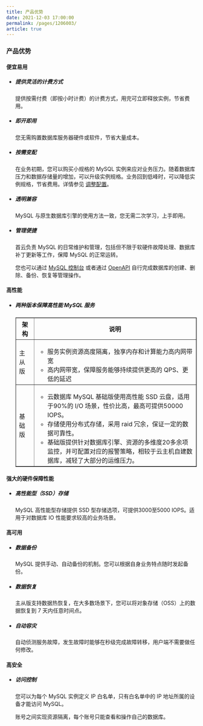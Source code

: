```yaml
---
title: 产品优势
date: 2021-12-03 17:00:00
permalink: /pages/1206003/
article: true
---
```


### 产品优势

#### 便宜易用

- ##### 提供灵活的计费方式

  提供按需付费（即按小时计费）的计费方式，用完可立即释放实例，节省费用。

- ##### 即开即用

  您无需购置数据库服务器硬件或软件，节省大量成本。

- ##### 按需变配

  在业务初期，您可以购买小规格的 MySQL 实例来应对业务压力。随着数据库压力和数据存储量的增加，可以升级实例规格。业务回到低峰时，可以降低实例规格，节省费用。详情参见 [调整配置](./../04.操作指南/02.管理实例/06.调整配置.md)。

- ##### 透明兼容

  MySQL 与原生数据库引擎的使用方法一致，您无需二次学习，上手即用。

- ##### 管理便捷

  首云负责 MySQL 的日常维护和管理，包括但不限于软硬件故障处理、数据库补丁更新等工作，保障 MySQL 的正常运转。

  您也可以通过 [MySQL 控制台](https://console.capitalonline.net/dbinstances) 或者通过 [OpenAPI](./../08.API文档/01.API概览.md) 自行完成数据库的创建、删除、备份、恢复等管理操作。

#### 高性能

- ##### 两种版本保障高性能 MySQL 服务

  <table width="95%" border="1" cellpadding="2" cellspacing="1">
  	<thead>
          <tr>
          	<th width="10%">架构</th>
              <th width="90%">说明</th>
          </tr>
  	</thead>
      <tbody>
          <tr>
          	<td>主从版</td>
              <td>
                  <ul>
                      <li>服务实例资源高度隔离，独享内存和计算能力高内网带宽</li>
                      <li>高内网带宽，保障服务能够持续提供更高的 QPS、更低的延迟</li>
                  </ul>
              </td>
          </tr>
          <tr>
          	<td>基础版</td>
              <td>
                  <ul>
                      <li>云数据库 MySQL 基础版使用高性能 SSD 云盘，适用于90%的 I/O 场景，性价比高，最高可提供50000 IOPS。</li>
                      <li>存储使用分布式存储，采用 raid 冗余，保证一定的数据可靠性。</li>
                      <li>基础版提供针对数据库引擎、资源的多维度20多余项监控，并可配置对应的报警策略，相较于云主机自建数据库，减轻了大部分的运维压力。</li>
                  </ul>
              </td>
          </tr>
  	</tbody>
  </table>

#### 强大的硬件保障性能

- ##### 高性能型（SSD）存储

  MySQL 高性能型存储提供 SSD 型存储选项，可提供3000至5000 IOPS。适用于对数据库 IO 性能要求较高的业务场景。

#### 高可用

- ##### 数据备份

  MySQL 提供手动、自动备份的机制。您可以根据自身业务特点随时发起备份。

- ##### 数据恢复

  主从版支持数据热恢复，在大多数场景下，您可以将对象存储（OSS）上的数据恢复到 7 天内任意时间点。

- ##### 自动容灾

  自动侦测服务故障，发生故障时能够在秒级完成故障转移，用户端不需要做任何修改。

#### 高安全

- ##### 访问控制

  您可以为每个 MySQL 实例定义 IP 白名单，只有白名单中的 IP 地址所属的设备才能访问 MySQL。

  账号之间实现资源隔离，每个账号只能查看和操作自己的数据库。
